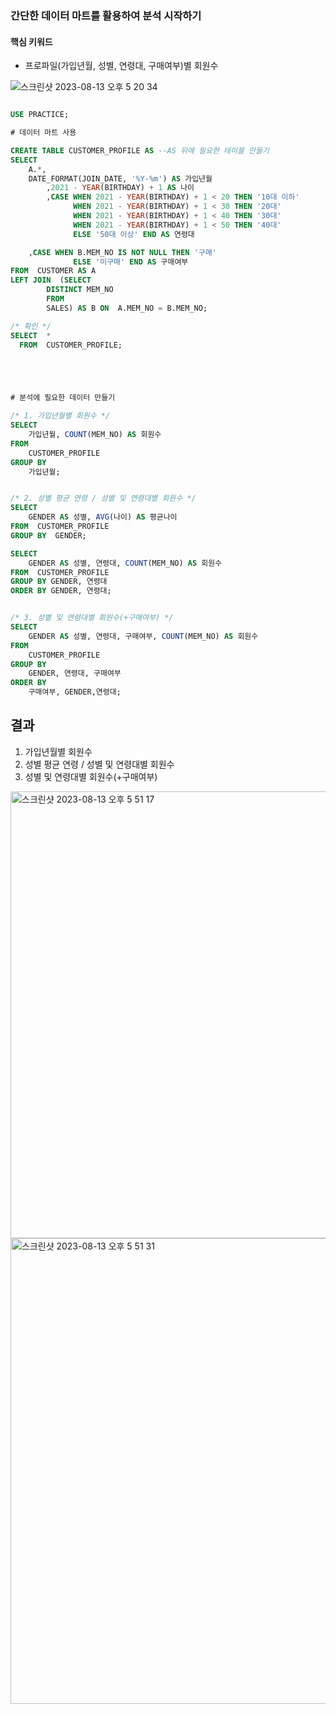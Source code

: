 ### 간단한 데이터 마트를 활용하여 분석 시작하기

#### 핵심 키워드
* 프로파일(가입년월, 성별, 연령대, 구매여부)별 회원수

  
![스크린샷 2023-08-13 오후 5 20 34](https://github.com/hozyhozy/-SQL-/assets/123252821/7a69ef5f-e432-45aa-b83c-e7cad26544fb)



``` sql

USE PRACTICE;

# 데이터 마트 사용

CREATE TABLE CUSTOMER_PROFILE AS --AS 뒤에 필요한 테이블 만들기 
SELECT
	A.*,
	DATE_FORMAT(JOIN_DATE, '%Y-%m') AS 가입년월
        ,2021 - YEAR(BIRTHDAY) + 1 AS 나이
        ,CASE WHEN 2021 - YEAR(BIRTHDAY) + 1 < 20 THEN '10대 이하'
              WHEN 2021 - YEAR(BIRTHDAY) + 1 < 30 THEN '20대'
              WHEN 2021 - YEAR(BIRTHDAY) + 1 < 40 THEN '30대'
              WHEN 2021 - YEAR(BIRTHDAY) + 1 < 50 THEN '40대'
              ELSE '50대 이상' END AS 연령대

	,CASE WHEN B.MEM_NO IS NOT NULL THEN '구매'
			  ELSE '미구매' END AS 구매여부
FROM  CUSTOMER AS A
LEFT JOIN  (SELECT
		DISTINCT MEM_NO
	    FROM
		SALES) AS B ON  A.MEM_NO = B.MEM_NO;

/* 확인 */
SELECT  *
  FROM  CUSTOMER_PROFILE;





# 분석에 필요한 데이터 만들기

/* 1. 가입년월별 회원수 */
SELECT
	가입년월, COUNT(MEM_NO) AS 회원수
FROM
	CUSTOMER_PROFILE
GROUP BY
	가입년월;


/* 2. 성별 평균 연령 / 성별 및 연령대별 회원수 */
SELECT
	GENDER AS 성별, AVG(나이) AS 평균나이
FROM  CUSTOMER_PROFILE
GROUP BY  GENDER;

SELECT
	GENDER AS 성별, 연령대, COUNT(MEM_NO) AS 회원수
FROM  CUSTOMER_PROFILE
GROUP BY GENDER, 연령대
ORDER BY GENDER, 연령대;   


/* 3. 성별 및 연령대별 회원수(+구매여부) */
SELECT
	GENDER AS 성별, 연령대, 구매여부, COUNT(MEM_NO) AS 회원수
FROM
	CUSTOMER_PROFILE
GROUP BY
	GENDER, 연령대, 구매여부
ORDER BY
	구매여부, GENDER,연령대;

```


## 결과
1. 가입년월별 회원수
2. 성별 평균 연령 / 성별 및 연령대별 회원수
3. 성별 및 연령대별 회원수(+구매여부)


<img width="715" alt="스크린샷 2023-08-13 오후 5 51 17" src="https://github.com/hozyhozy/-SQL-/assets/123252821/7100f1ac-db82-4ee0-8f2c-fa2351370066">


<img width="745" alt="스크린샷 2023-08-13 오후 5 51 31" src="https://github.com/hozyhozy/-SQL-/assets/123252821/4474a390-a6d4-4f0c-8c99-14a37688b563">



